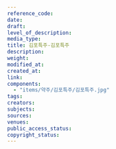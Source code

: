 ```yaml
---
reference_code: 
date: 
draft: 
level_of_description: 
media_type: 
title: 김포특주-김포특주 
description: 
weight: 
modified_at: 
created_at: 
link: 
components: 
  - "items/약주/김포특주/김포특주.jpg"
tags: 
creators: 
subjects: 
sources: 
venues: 
public_access_status: 
copyright_status: 
---
```

